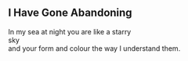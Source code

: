 I Have Gone Abandoning
----------------------
In my sea at night you are like a starry  
sky  
and your form and colour the way I understand them.  
